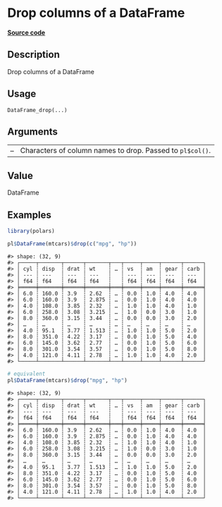 

# Drop columns of a DataFrame

[**Source code**](https://github.com/pola-rs/r-polars/tree/741f9cd2614b3302a4d033bcae447425e1b91191/R/dataframe__frame.R#L473)

## Description

Drop columns of a DataFrame

## Usage

<pre><code class='language-R'>DataFrame_drop(...)
</code></pre>

## Arguments

<table>
<tr>
<td style="white-space: nowrap; font-family: monospace; vertical-align: top">
<code id="DataFrame_drop_:_...">…</code>
</td>
<td>
Characters of column names to drop. Passed to <code>pl$col()</code>.
</td>
</tr>
</table>

## Value

DataFrame

## Examples

``` r
library(polars)

pl$DataFrame(mtcars)$drop(c("mpg", "hp"))
```

    #> shape: (32, 9)
    #> ┌─────┬───────┬──────┬───────┬───┬─────┬─────┬──────┬──────┐
    #> │ cyl ┆ disp  ┆ drat ┆ wt    ┆ … ┆ vs  ┆ am  ┆ gear ┆ carb │
    #> │ --- ┆ ---   ┆ ---  ┆ ---   ┆   ┆ --- ┆ --- ┆ ---  ┆ ---  │
    #> │ f64 ┆ f64   ┆ f64  ┆ f64   ┆   ┆ f64 ┆ f64 ┆ f64  ┆ f64  │
    #> ╞═════╪═══════╪══════╪═══════╪═══╪═════╪═════╪══════╪══════╡
    #> │ 6.0 ┆ 160.0 ┆ 3.9  ┆ 2.62  ┆ … ┆ 0.0 ┆ 1.0 ┆ 4.0  ┆ 4.0  │
    #> │ 6.0 ┆ 160.0 ┆ 3.9  ┆ 2.875 ┆ … ┆ 0.0 ┆ 1.0 ┆ 4.0  ┆ 4.0  │
    #> │ 4.0 ┆ 108.0 ┆ 3.85 ┆ 2.32  ┆ … ┆ 1.0 ┆ 1.0 ┆ 4.0  ┆ 1.0  │
    #> │ 6.0 ┆ 258.0 ┆ 3.08 ┆ 3.215 ┆ … ┆ 1.0 ┆ 0.0 ┆ 3.0  ┆ 1.0  │
    #> │ 8.0 ┆ 360.0 ┆ 3.15 ┆ 3.44  ┆ … ┆ 0.0 ┆ 0.0 ┆ 3.0  ┆ 2.0  │
    #> │ …   ┆ …     ┆ …    ┆ …     ┆ … ┆ …   ┆ …   ┆ …    ┆ …    │
    #> │ 4.0 ┆ 95.1  ┆ 3.77 ┆ 1.513 ┆ … ┆ 1.0 ┆ 1.0 ┆ 5.0  ┆ 2.0  │
    #> │ 8.0 ┆ 351.0 ┆ 4.22 ┆ 3.17  ┆ … ┆ 0.0 ┆ 1.0 ┆ 5.0  ┆ 4.0  │
    #> │ 6.0 ┆ 145.0 ┆ 3.62 ┆ 2.77  ┆ … ┆ 0.0 ┆ 1.0 ┆ 5.0  ┆ 6.0  │
    #> │ 8.0 ┆ 301.0 ┆ 3.54 ┆ 3.57  ┆ … ┆ 0.0 ┆ 1.0 ┆ 5.0  ┆ 8.0  │
    #> │ 4.0 ┆ 121.0 ┆ 4.11 ┆ 2.78  ┆ … ┆ 1.0 ┆ 1.0 ┆ 4.0  ┆ 2.0  │
    #> └─────┴───────┴──────┴───────┴───┴─────┴─────┴──────┴──────┘

``` r
# equivalent
pl$DataFrame(mtcars)$drop("mpg", "hp")
```

    #> shape: (32, 9)
    #> ┌─────┬───────┬──────┬───────┬───┬─────┬─────┬──────┬──────┐
    #> │ cyl ┆ disp  ┆ drat ┆ wt    ┆ … ┆ vs  ┆ am  ┆ gear ┆ carb │
    #> │ --- ┆ ---   ┆ ---  ┆ ---   ┆   ┆ --- ┆ --- ┆ ---  ┆ ---  │
    #> │ f64 ┆ f64   ┆ f64  ┆ f64   ┆   ┆ f64 ┆ f64 ┆ f64  ┆ f64  │
    #> ╞═════╪═══════╪══════╪═══════╪═══╪═════╪═════╪══════╪══════╡
    #> │ 6.0 ┆ 160.0 ┆ 3.9  ┆ 2.62  ┆ … ┆ 0.0 ┆ 1.0 ┆ 4.0  ┆ 4.0  │
    #> │ 6.0 ┆ 160.0 ┆ 3.9  ┆ 2.875 ┆ … ┆ 0.0 ┆ 1.0 ┆ 4.0  ┆ 4.0  │
    #> │ 4.0 ┆ 108.0 ┆ 3.85 ┆ 2.32  ┆ … ┆ 1.0 ┆ 1.0 ┆ 4.0  ┆ 1.0  │
    #> │ 6.0 ┆ 258.0 ┆ 3.08 ┆ 3.215 ┆ … ┆ 1.0 ┆ 0.0 ┆ 3.0  ┆ 1.0  │
    #> │ 8.0 ┆ 360.0 ┆ 3.15 ┆ 3.44  ┆ … ┆ 0.0 ┆ 0.0 ┆ 3.0  ┆ 2.0  │
    #> │ …   ┆ …     ┆ …    ┆ …     ┆ … ┆ …   ┆ …   ┆ …    ┆ …    │
    #> │ 4.0 ┆ 95.1  ┆ 3.77 ┆ 1.513 ┆ … ┆ 1.0 ┆ 1.0 ┆ 5.0  ┆ 2.0  │
    #> │ 8.0 ┆ 351.0 ┆ 4.22 ┆ 3.17  ┆ … ┆ 0.0 ┆ 1.0 ┆ 5.0  ┆ 4.0  │
    #> │ 6.0 ┆ 145.0 ┆ 3.62 ┆ 2.77  ┆ … ┆ 0.0 ┆ 1.0 ┆ 5.0  ┆ 6.0  │
    #> │ 8.0 ┆ 301.0 ┆ 3.54 ┆ 3.57  ┆ … ┆ 0.0 ┆ 1.0 ┆ 5.0  ┆ 8.0  │
    #> │ 4.0 ┆ 121.0 ┆ 4.11 ┆ 2.78  ┆ … ┆ 1.0 ┆ 1.0 ┆ 4.0  ┆ 2.0  │
    #> └─────┴───────┴──────┴───────┴───┴─────┴─────┴──────┴──────┘
